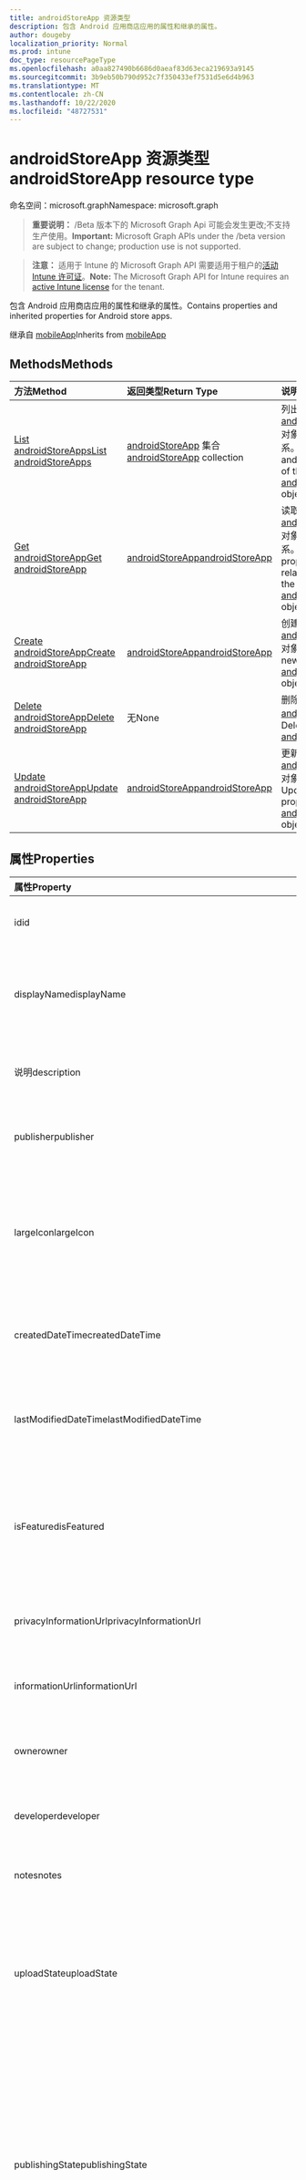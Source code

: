 ```yaml
---
title: androidStoreApp 资源类型
description: 包含 Android 应用商店应用的属性和继承的属性。
author: dougeby
localization_priority: Normal
ms.prod: intune
doc_type: resourcePageType
ms.openlocfilehash: a0aa827490b6686d0aeaf83d63eca219693a9145
ms.sourcegitcommit: 3b9eb50b790d952c7f350433ef7531d5e6d4b963
ms.translationtype: MT
ms.contentlocale: zh-CN
ms.lasthandoff: 10/22/2020
ms.locfileid: "48727531"
---
```

# <a name="androidstoreapp-resource-type"></a><span data-ttu-id="22768-103">androidStoreApp 资源类型</span><span class="sxs-lookup"><span data-stu-id="22768-103">androidStoreApp resource type</span></span>

<span data-ttu-id="22768-104">命名空间：microsoft.graph</span><span class="sxs-lookup"><span data-stu-id="22768-104">Namespace: microsoft.graph</span></span>

> <span data-ttu-id="22768-105">**重要说明：** /Beta 版本下的 Microsoft Graph Api 可能会发生更改;不支持生产使用。</span><span class="sxs-lookup"><span data-stu-id="22768-105">**Important:** Microsoft Graph APIs under the /beta version are subject to change; production use is not supported.</span></span>

> <span data-ttu-id="22768-106">**注意：** 适用于 Intune 的 Microsoft Graph API 需要适用于租户的[活动 Intune 许可证](https://go.microsoft.com/fwlink/?linkid=839381)。</span><span class="sxs-lookup"><span data-stu-id="22768-106">**Note:** The Microsoft Graph API for Intune requires an [active Intune license](https://go.microsoft.com/fwlink/?linkid=839381) for the tenant.</span></span>

<span data-ttu-id="22768-107">包含 Android 应用商店应用的属性和继承的属性。</span><span class="sxs-lookup"><span data-stu-id="22768-107">Contains properties and inherited properties for Android store apps.</span></span>


<span data-ttu-id="22768-108">继承自 [mobileApp](../resources/intune-shared-mobileapp.md)</span><span class="sxs-lookup"><span data-stu-id="22768-108">Inherits from [mobileApp](../resources/intune-shared-mobileapp.md)</span></span>

## <a name="methods"></a><span data-ttu-id="22768-109">Methods</span><span class="sxs-lookup"><span data-stu-id="22768-109">Methods</span></span>
|<span data-ttu-id="22768-110">方法</span><span class="sxs-lookup"><span data-stu-id="22768-110">Method</span></span>|<span data-ttu-id="22768-111">返回类型</span><span class="sxs-lookup"><span data-stu-id="22768-111">Return Type</span></span>|<span data-ttu-id="22768-112">说明</span><span class="sxs-lookup"><span data-stu-id="22768-112">Description</span></span>|
|:---|:---|:---|
|[<span data-ttu-id="22768-113">List androidStoreApps</span><span class="sxs-lookup"><span data-stu-id="22768-113">List androidStoreApps</span></span>](../api/intune-apps-androidstoreapp-list.md)|<span data-ttu-id="22768-114">[androidStoreApp](../resources/intune-apps-androidstoreapp.md) 集合</span><span class="sxs-lookup"><span data-stu-id="22768-114">[androidStoreApp](../resources/intune-apps-androidstoreapp.md) collection</span></span>|<span data-ttu-id="22768-115">列出 [androidStoreApp](../resources/intune-apps-androidstoreapp.md) 对象的属性和关系。</span><span class="sxs-lookup"><span data-stu-id="22768-115">List properties and relationships of the [androidStoreApp](../resources/intune-apps-androidstoreapp.md) objects.</span></span>|
|[<span data-ttu-id="22768-116">Get androidStoreApp</span><span class="sxs-lookup"><span data-stu-id="22768-116">Get androidStoreApp</span></span>](../api/intune-apps-androidstoreapp-get.md)|[<span data-ttu-id="22768-117">androidStoreApp</span><span class="sxs-lookup"><span data-stu-id="22768-117">androidStoreApp</span></span>](../resources/intune-apps-androidstoreapp.md)|<span data-ttu-id="22768-118">读取 [androidStoreApp](../resources/intune-apps-androidstoreapp.md) 对象的属性和关系。</span><span class="sxs-lookup"><span data-stu-id="22768-118">Read properties and relationships of the [androidStoreApp](../resources/intune-apps-androidstoreapp.md) object.</span></span>|
|[<span data-ttu-id="22768-119">Create androidStoreApp</span><span class="sxs-lookup"><span data-stu-id="22768-119">Create androidStoreApp</span></span>](../api/intune-apps-androidstoreapp-create.md)|[<span data-ttu-id="22768-120">androidStoreApp</span><span class="sxs-lookup"><span data-stu-id="22768-120">androidStoreApp</span></span>](../resources/intune-apps-androidstoreapp.md)|<span data-ttu-id="22768-121">创建新的 [androidStoreApp](../resources/intune-apps-androidstoreapp.md) 对象。</span><span class="sxs-lookup"><span data-stu-id="22768-121">Create a new [androidStoreApp](../resources/intune-apps-androidstoreapp.md) object.</span></span>|
|[<span data-ttu-id="22768-122">Delete androidStoreApp</span><span class="sxs-lookup"><span data-stu-id="22768-122">Delete androidStoreApp</span></span>](../api/intune-apps-androidstoreapp-delete.md)|<span data-ttu-id="22768-123">无</span><span class="sxs-lookup"><span data-stu-id="22768-123">None</span></span>|<span data-ttu-id="22768-124">删除 [androidStoreApp](../resources/intune-apps-androidstoreapp.md)。</span><span class="sxs-lookup"><span data-stu-id="22768-124">Deletes a [androidStoreApp](../resources/intune-apps-androidstoreapp.md).</span></span>|
|[<span data-ttu-id="22768-125">Update androidStoreApp</span><span class="sxs-lookup"><span data-stu-id="22768-125">Update androidStoreApp</span></span>](../api/intune-apps-androidstoreapp-update.md)|[<span data-ttu-id="22768-126">androidStoreApp</span><span class="sxs-lookup"><span data-stu-id="22768-126">androidStoreApp</span></span>](../resources/intune-apps-androidstoreapp.md)|<span data-ttu-id="22768-127">更新 [androidStoreApp](../resources/intune-apps-androidstoreapp.md) 对象的属性。</span><span class="sxs-lookup"><span data-stu-id="22768-127">Update the properties of a [androidStoreApp](../resources/intune-apps-androidstoreapp.md) object.</span></span>|

## <a name="properties"></a><span data-ttu-id="22768-128">属性</span><span class="sxs-lookup"><span data-stu-id="22768-128">Properties</span></span>
|<span data-ttu-id="22768-129">属性</span><span class="sxs-lookup"><span data-stu-id="22768-129">Property</span></span>|<span data-ttu-id="22768-130">类型</span><span class="sxs-lookup"><span data-stu-id="22768-130">Type</span></span>|<span data-ttu-id="22768-131">说明</span><span class="sxs-lookup"><span data-stu-id="22768-131">Description</span></span>|
|:---|:---|:---|
|<span data-ttu-id="22768-132">id</span><span class="sxs-lookup"><span data-stu-id="22768-132">id</span></span>|<span data-ttu-id="22768-133">String</span><span class="sxs-lookup"><span data-stu-id="22768-133">String</span></span>|<span data-ttu-id="22768-134">实体的键。</span><span class="sxs-lookup"><span data-stu-id="22768-134">Key of the entity.</span></span> <span data-ttu-id="22768-135">继承自 [mobileApp](../resources/intune-shared-mobileapp.md)</span><span class="sxs-lookup"><span data-stu-id="22768-135">Inherited from [mobileApp](../resources/intune-shared-mobileapp.md)</span></span>|
|<span data-ttu-id="22768-136">displayName</span><span class="sxs-lookup"><span data-stu-id="22768-136">displayName</span></span>|<span data-ttu-id="22768-137">String</span><span class="sxs-lookup"><span data-stu-id="22768-137">String</span></span>|<span data-ttu-id="22768-138">管理员提供或导入的应用标题。</span><span class="sxs-lookup"><span data-stu-id="22768-138">The admin provided or imported title of the app.</span></span> <span data-ttu-id="22768-139">继承自 [mobileApp](../resources/intune-shared-mobileapp.md)</span><span class="sxs-lookup"><span data-stu-id="22768-139">Inherited from [mobileApp](../resources/intune-shared-mobileapp.md)</span></span>|
|<span data-ttu-id="22768-140">说明</span><span class="sxs-lookup"><span data-stu-id="22768-140">description</span></span>|<span data-ttu-id="22768-141">String</span><span class="sxs-lookup"><span data-stu-id="22768-141">String</span></span>|<span data-ttu-id="22768-142">应用的说明。</span><span class="sxs-lookup"><span data-stu-id="22768-142">The description of the app.</span></span> <span data-ttu-id="22768-143">继承自 [mobileApp](../resources/intune-shared-mobileapp.md)</span><span class="sxs-lookup"><span data-stu-id="22768-143">Inherited from [mobileApp](../resources/intune-shared-mobileapp.md)</span></span>|
|<span data-ttu-id="22768-144">publisher</span><span class="sxs-lookup"><span data-stu-id="22768-144">publisher</span></span>|<span data-ttu-id="22768-145">String</span><span class="sxs-lookup"><span data-stu-id="22768-145">String</span></span>|<span data-ttu-id="22768-146">应用的发布者。</span><span class="sxs-lookup"><span data-stu-id="22768-146">The publisher of the app.</span></span> <span data-ttu-id="22768-147">继承自 [mobileApp](../resources/intune-shared-mobileapp.md)</span><span class="sxs-lookup"><span data-stu-id="22768-147">Inherited from [mobileApp](../resources/intune-shared-mobileapp.md)</span></span>|
|<span data-ttu-id="22768-148">largeIcon</span><span class="sxs-lookup"><span data-stu-id="22768-148">largeIcon</span></span>|[<span data-ttu-id="22768-149">mimeContent</span><span class="sxs-lookup"><span data-stu-id="22768-149">mimeContent</span></span>](../resources/intune-shared-mimecontent.md)|<span data-ttu-id="22768-150">要显示在应用详细信息中并用于图标上传的大图标。</span><span class="sxs-lookup"><span data-stu-id="22768-150">The large icon, to be displayed in the app details and used for upload of the icon.</span></span> <span data-ttu-id="22768-151">继承自 [mobileApp](../resources/intune-shared-mobileapp.md)</span><span class="sxs-lookup"><span data-stu-id="22768-151">Inherited from [mobileApp](../resources/intune-shared-mobileapp.md)</span></span>|
|<span data-ttu-id="22768-152">createdDateTime</span><span class="sxs-lookup"><span data-stu-id="22768-152">createdDateTime</span></span>|<span data-ttu-id="22768-153">DateTimeOffset</span><span class="sxs-lookup"><span data-stu-id="22768-153">DateTimeOffset</span></span>|<span data-ttu-id="22768-154">创建应用的日期和时间。</span><span class="sxs-lookup"><span data-stu-id="22768-154">The date and time the app was created.</span></span> <span data-ttu-id="22768-155">继承自 [mobileApp](../resources/intune-shared-mobileapp.md)</span><span class="sxs-lookup"><span data-stu-id="22768-155">Inherited from [mobileApp](../resources/intune-shared-mobileapp.md)</span></span>|
|<span data-ttu-id="22768-156">lastModifiedDateTime</span><span class="sxs-lookup"><span data-stu-id="22768-156">lastModifiedDateTime</span></span>|<span data-ttu-id="22768-157">DateTimeOffset</span><span class="sxs-lookup"><span data-stu-id="22768-157">DateTimeOffset</span></span>|<span data-ttu-id="22768-158">上次修改应用的日期和时间。</span><span class="sxs-lookup"><span data-stu-id="22768-158">The date and time the app was last modified.</span></span> <span data-ttu-id="22768-159">继承自 [mobileApp](../resources/intune-shared-mobileapp.md)</span><span class="sxs-lookup"><span data-stu-id="22768-159">Inherited from [mobileApp](../resources/intune-shared-mobileapp.md)</span></span>|
|<span data-ttu-id="22768-160">isFeatured</span><span class="sxs-lookup"><span data-stu-id="22768-160">isFeatured</span></span>|<span data-ttu-id="22768-161">Boolean</span><span class="sxs-lookup"><span data-stu-id="22768-161">Boolean</span></span>|<span data-ttu-id="22768-162">指示应用是否被管理员标记为特色的值。继承自 [mobileApp](../resources/intune-shared-mobileapp.md)</span><span class="sxs-lookup"><span data-stu-id="22768-162">The value indicating whether the app is marked as featured by the admin. Inherited from [mobileApp](../resources/intune-shared-mobileapp.md)</span></span>|
|<span data-ttu-id="22768-163">privacyInformationUrl</span><span class="sxs-lookup"><span data-stu-id="22768-163">privacyInformationUrl</span></span>|<span data-ttu-id="22768-164">String</span><span class="sxs-lookup"><span data-stu-id="22768-164">String</span></span>|<span data-ttu-id="22768-165">隐私声明 URL。</span><span class="sxs-lookup"><span data-stu-id="22768-165">The privacy statement Url.</span></span> <span data-ttu-id="22768-166">继承自 [mobileApp](../resources/intune-shared-mobileapp.md)</span><span class="sxs-lookup"><span data-stu-id="22768-166">Inherited from [mobileApp](../resources/intune-shared-mobileapp.md)</span></span>|
|<span data-ttu-id="22768-167">informationUrl</span><span class="sxs-lookup"><span data-stu-id="22768-167">informationUrl</span></span>|<span data-ttu-id="22768-168">String</span><span class="sxs-lookup"><span data-stu-id="22768-168">String</span></span>|<span data-ttu-id="22768-169">详细信息 URL。</span><span class="sxs-lookup"><span data-stu-id="22768-169">The more information Url.</span></span> <span data-ttu-id="22768-170">继承自 [mobileApp](../resources/intune-shared-mobileapp.md)</span><span class="sxs-lookup"><span data-stu-id="22768-170">Inherited from [mobileApp](../resources/intune-shared-mobileapp.md)</span></span>|
|<span data-ttu-id="22768-171">owner</span><span class="sxs-lookup"><span data-stu-id="22768-171">owner</span></span>|<span data-ttu-id="22768-172">String</span><span class="sxs-lookup"><span data-stu-id="22768-172">String</span></span>|<span data-ttu-id="22768-173">应用的所有者。</span><span class="sxs-lookup"><span data-stu-id="22768-173">The owner of the app.</span></span> <span data-ttu-id="22768-174">继承自 [mobileApp](../resources/intune-shared-mobileapp.md)</span><span class="sxs-lookup"><span data-stu-id="22768-174">Inherited from [mobileApp](../resources/intune-shared-mobileapp.md)</span></span>|
|<span data-ttu-id="22768-175">developer</span><span class="sxs-lookup"><span data-stu-id="22768-175">developer</span></span>|<span data-ttu-id="22768-176">String</span><span class="sxs-lookup"><span data-stu-id="22768-176">String</span></span>|<span data-ttu-id="22768-177">应用的开发者。</span><span class="sxs-lookup"><span data-stu-id="22768-177">The developer of the app.</span></span> <span data-ttu-id="22768-178">继承自 [mobileApp](../resources/intune-shared-mobileapp.md)</span><span class="sxs-lookup"><span data-stu-id="22768-178">Inherited from [mobileApp](../resources/intune-shared-mobileapp.md)</span></span>|
|<span data-ttu-id="22768-179">notes</span><span class="sxs-lookup"><span data-stu-id="22768-179">notes</span></span>|<span data-ttu-id="22768-180">String</span><span class="sxs-lookup"><span data-stu-id="22768-180">String</span></span>|<span data-ttu-id="22768-181">应用的备注。</span><span class="sxs-lookup"><span data-stu-id="22768-181">Notes for the app.</span></span> <span data-ttu-id="22768-182">继承自 [mobileApp](../resources/intune-shared-mobileapp.md)</span><span class="sxs-lookup"><span data-stu-id="22768-182">Inherited from [mobileApp](../resources/intune-shared-mobileapp.md)</span></span>|
|<span data-ttu-id="22768-183">uploadState</span><span class="sxs-lookup"><span data-stu-id="22768-183">uploadState</span></span>|<span data-ttu-id="22768-184">Int32</span><span class="sxs-lookup"><span data-stu-id="22768-184">Int32</span></span>|<span data-ttu-id="22768-185">上载状态。</span><span class="sxs-lookup"><span data-stu-id="22768-185">The upload state.</span></span> <span data-ttu-id="22768-186">可能的值包括： 0- `Not Ready` 、1- `Ready` 、2- `Processing` 。</span><span class="sxs-lookup"><span data-stu-id="22768-186">Possible values are: 0 - `Not Ready`, 1 - `Ready`, 2 - `Processing`.</span></span> <span data-ttu-id="22768-187">继承自 [mobileApp](../resources/intune-shared-mobileapp.md)</span><span class="sxs-lookup"><span data-stu-id="22768-187">Inherited from [mobileApp](../resources/intune-shared-mobileapp.md)</span></span>|
|<span data-ttu-id="22768-188">publishingState</span><span class="sxs-lookup"><span data-stu-id="22768-188">publishingState</span></span>|[<span data-ttu-id="22768-189">mobileAppPublishingState</span><span class="sxs-lookup"><span data-stu-id="22768-189">mobileAppPublishingState</span></span>](../resources/intune-apps-mobileapppublishingstate.md)|<span data-ttu-id="22768-190">应用的发布状态。</span><span class="sxs-lookup"><span data-stu-id="22768-190">The publishing state for the app.</span></span> <span data-ttu-id="22768-191">除非应用已发布，否则无法分配应用。</span><span class="sxs-lookup"><span data-stu-id="22768-191">The app cannot be assigned unless the app is published.</span></span> <span data-ttu-id="22768-192">继承自 [mobileApp](../resources/intune-shared-mobileapp.md)。</span><span class="sxs-lookup"><span data-stu-id="22768-192">Inherited from [mobileApp](../resources/intune-shared-mobileapp.md).</span></span> <span data-ttu-id="22768-193">可取值为：`notPublished`、`processing`、`published`。</span><span class="sxs-lookup"><span data-stu-id="22768-193">Possible values are: `notPublished`, `processing`, `published`.</span></span>|
|<span data-ttu-id="22768-194">isAssigned</span><span class="sxs-lookup"><span data-stu-id="22768-194">isAssigned</span></span>|<span data-ttu-id="22768-195">Boolean</span><span class="sxs-lookup"><span data-stu-id="22768-195">Boolean</span></span>|<span data-ttu-id="22768-196">指示是否至少向一个组分配了应用程序的值。</span><span class="sxs-lookup"><span data-stu-id="22768-196">The value indicating whether the app is assigned to at least one group.</span></span> <span data-ttu-id="22768-197">继承自 [mobileApp](../resources/intune-shared-mobileapp.md)</span><span class="sxs-lookup"><span data-stu-id="22768-197">Inherited from [mobileApp](../resources/intune-shared-mobileapp.md)</span></span>|
|<span data-ttu-id="22768-198">roleScopeTagIds</span><span class="sxs-lookup"><span data-stu-id="22768-198">roleScopeTagIds</span></span>|<span data-ttu-id="22768-199">String collection</span><span class="sxs-lookup"><span data-stu-id="22768-199">String collection</span></span>|<span data-ttu-id="22768-200">此移动应用的作用域标记 id 列表。</span><span class="sxs-lookup"><span data-stu-id="22768-200">List of scope tag ids for this mobile app.</span></span> <span data-ttu-id="22768-201">继承自 [mobileApp](../resources/intune-shared-mobileapp.md)</span><span class="sxs-lookup"><span data-stu-id="22768-201">Inherited from [mobileApp](../resources/intune-shared-mobileapp.md)</span></span>|
|<span data-ttu-id="22768-202">dependentAppCount</span><span class="sxs-lookup"><span data-stu-id="22768-202">dependentAppCount</span></span>|<span data-ttu-id="22768-203">Int32</span><span class="sxs-lookup"><span data-stu-id="22768-203">Int32</span></span>|<span data-ttu-id="22768-204">子应用程序的依赖项总数。</span><span class="sxs-lookup"><span data-stu-id="22768-204">The total number of dependencies the child app has.</span></span> <span data-ttu-id="22768-205">继承自 [mobileApp](../resources/intune-shared-mobileapp.md)</span><span class="sxs-lookup"><span data-stu-id="22768-205">Inherited from [mobileApp](../resources/intune-shared-mobileapp.md)</span></span>|
|<span data-ttu-id="22768-206">supersedingAppCount</span><span class="sxs-lookup"><span data-stu-id="22768-206">supersedingAppCount</span></span>|<span data-ttu-id="22768-207">Int32</span><span class="sxs-lookup"><span data-stu-id="22768-207">Int32</span></span>|<span data-ttu-id="22768-208">此应用程序直接或间接取代的应用程序总数量。</span><span class="sxs-lookup"><span data-stu-id="22768-208">The total number of apps this app directly or indirectly supersedes.</span></span> <span data-ttu-id="22768-209">继承自 [mobileApp](../resources/intune-shared-mobileapp.md)</span><span class="sxs-lookup"><span data-stu-id="22768-209">Inherited from [mobileApp](../resources/intune-shared-mobileapp.md)</span></span>|
|<span data-ttu-id="22768-210">supersededAppCount</span><span class="sxs-lookup"><span data-stu-id="22768-210">supersededAppCount</span></span>|<span data-ttu-id="22768-211">Int32</span><span class="sxs-lookup"><span data-stu-id="22768-211">Int32</span></span>|<span data-ttu-id="22768-212">此应用程序直接或间接取代的应用程序总数量。</span><span class="sxs-lookup"><span data-stu-id="22768-212">The total number of apps this app is directly or indirectly superseded by.</span></span> <span data-ttu-id="22768-213">继承自 [mobileApp](../resources/intune-shared-mobileapp.md)</span><span class="sxs-lookup"><span data-stu-id="22768-213">Inherited from [mobileApp](../resources/intune-shared-mobileapp.md)</span></span>|
|<span data-ttu-id="22768-214">packageId</span><span class="sxs-lookup"><span data-stu-id="22768-214">packageId</span></span>|<span data-ttu-id="22768-215">String</span><span class="sxs-lookup"><span data-stu-id="22768-215">String</span></span>|<span data-ttu-id="22768-216">包标识符。</span><span class="sxs-lookup"><span data-stu-id="22768-216">The package identifier.</span></span>|
|<span data-ttu-id="22768-217">appIdentifier</span><span class="sxs-lookup"><span data-stu-id="22768-217">appIdentifier</span></span>|<span data-ttu-id="22768-218">String</span><span class="sxs-lookup"><span data-stu-id="22768-218">String</span></span>|<span data-ttu-id="22768-219">标识名称。</span><span class="sxs-lookup"><span data-stu-id="22768-219">The Identity Name.</span></span>|
|<span data-ttu-id="22768-220">appStoreUrl</span><span class="sxs-lookup"><span data-stu-id="22768-220">appStoreUrl</span></span>|<span data-ttu-id="22768-221">String</span><span class="sxs-lookup"><span data-stu-id="22768-221">String</span></span>|<span data-ttu-id="22768-222">Android 应用商店 URL。</span><span class="sxs-lookup"><span data-stu-id="22768-222">The Android app store URL.</span></span>|
|<span data-ttu-id="22768-223">minimumSupportedOperatingSystem</span><span class="sxs-lookup"><span data-stu-id="22768-223">minimumSupportedOperatingSystem</span></span>|[<span data-ttu-id="22768-224">androidMinimumOperatingSystem</span><span class="sxs-lookup"><span data-stu-id="22768-224">androidMinimumOperatingSystem</span></span>](../resources/intune-apps-androidminimumoperatingsystem.md)|<span data-ttu-id="22768-225">最低适用操作系统的值。</span><span class="sxs-lookup"><span data-stu-id="22768-225">The value for the minimum applicable operating system.</span></span>|

## <a name="relationships"></a><span data-ttu-id="22768-226">关系</span><span class="sxs-lookup"><span data-stu-id="22768-226">Relationships</span></span>
|<span data-ttu-id="22768-227">关系</span><span class="sxs-lookup"><span data-stu-id="22768-227">Relationship</span></span>|<span data-ttu-id="22768-228">类型</span><span class="sxs-lookup"><span data-stu-id="22768-228">Type</span></span>|<span data-ttu-id="22768-229">说明</span><span class="sxs-lookup"><span data-stu-id="22768-229">Description</span></span>|
|:---|:---|:---|
|<span data-ttu-id="22768-230">categories</span><span class="sxs-lookup"><span data-stu-id="22768-230">categories</span></span>|<span data-ttu-id="22768-231">[mobileAppCategory](../resources/intune-apps-mobileappcategory.md) 集合</span><span class="sxs-lookup"><span data-stu-id="22768-231">[mobileAppCategory](../resources/intune-apps-mobileappcategory.md) collection</span></span>|<span data-ttu-id="22768-232">此应用的类别列表。</span><span class="sxs-lookup"><span data-stu-id="22768-232">The list of categories for this app.</span></span> <span data-ttu-id="22768-233">继承自 [mobileApp](../resources/intune-shared-mobileapp.md)</span><span class="sxs-lookup"><span data-stu-id="22768-233">Inherited from [mobileApp](../resources/intune-shared-mobileapp.md)</span></span>|
|<span data-ttu-id="22768-234">assignments</span><span class="sxs-lookup"><span data-stu-id="22768-234">assignments</span></span>|<span data-ttu-id="22768-235">[mobileAppAssignment](../resources/intune-apps-mobileappassignment.md) 集合</span><span class="sxs-lookup"><span data-stu-id="22768-235">[mobileAppAssignment](../resources/intune-apps-mobileappassignment.md) collection</span></span>|<span data-ttu-id="22768-236">此移动应用的组分配的列表。</span><span class="sxs-lookup"><span data-stu-id="22768-236">The list of group assignments for this mobile app.</span></span> <span data-ttu-id="22768-237">继承自 [mobileApp](../resources/intune-shared-mobileapp.md)</span><span class="sxs-lookup"><span data-stu-id="22768-237">Inherited from [mobileApp](../resources/intune-shared-mobileapp.md)</span></span>|
|<span data-ttu-id="22768-238">installSummary</span><span class="sxs-lookup"><span data-stu-id="22768-238">installSummary</span></span>|[<span data-ttu-id="22768-239">mobileAppInstallSummary</span><span class="sxs-lookup"><span data-stu-id="22768-239">mobileAppInstallSummary</span></span>](../resources/intune-apps-mobileappinstallsummary.md)|<span data-ttu-id="22768-240">移动应用安装摘要。</span><span class="sxs-lookup"><span data-stu-id="22768-240">Mobile App Install Summary.</span></span> <span data-ttu-id="22768-241">继承自 [mobileApp](../resources/intune-shared-mobileapp.md)</span><span class="sxs-lookup"><span data-stu-id="22768-241">Inherited from [mobileApp](../resources/intune-shared-mobileapp.md)</span></span>|
|<span data-ttu-id="22768-242">deviceStatuses</span><span class="sxs-lookup"><span data-stu-id="22768-242">deviceStatuses</span></span>|<span data-ttu-id="22768-243">[mobileAppInstallStatus](../resources/intune-apps-mobileappinstallstatus.md) 集合</span><span class="sxs-lookup"><span data-stu-id="22768-243">[mobileAppInstallStatus](../resources/intune-apps-mobileappinstallstatus.md) collection</span></span>|<span data-ttu-id="22768-244">此移动应用程序的安装状态列表。</span><span class="sxs-lookup"><span data-stu-id="22768-244">The list of installation states for this mobile app.</span></span> <span data-ttu-id="22768-245">继承自 [mobileApp](../resources/intune-shared-mobileapp.md)</span><span class="sxs-lookup"><span data-stu-id="22768-245">Inherited from [mobileApp](../resources/intune-shared-mobileapp.md)</span></span>|
|<span data-ttu-id="22768-246">userStatuses</span><span class="sxs-lookup"><span data-stu-id="22768-246">userStatuses</span></span>|<span data-ttu-id="22768-247">[userAppInstallStatus](../resources/intune-apps-userappinstallstatus.md) 集合</span><span class="sxs-lookup"><span data-stu-id="22768-247">[userAppInstallStatus](../resources/intune-apps-userappinstallstatus.md) collection</span></span>|<span data-ttu-id="22768-248">此移动应用程序的安装状态列表。</span><span class="sxs-lookup"><span data-stu-id="22768-248">The list of installation states for this mobile app.</span></span> <span data-ttu-id="22768-249">继承自 [mobileApp](../resources/intune-shared-mobileapp.md)</span><span class="sxs-lookup"><span data-stu-id="22768-249">Inherited from [mobileApp](../resources/intune-shared-mobileapp.md)</span></span>|
|<span data-ttu-id="22768-250">相互</span><span class="sxs-lookup"><span data-stu-id="22768-250">relationships</span></span>|<span data-ttu-id="22768-251">[mobileAppRelationship](../resources/intune-apps-mobileapprelationship.md) 集合</span><span class="sxs-lookup"><span data-stu-id="22768-251">[mobileAppRelationship](../resources/intune-apps-mobileapprelationship.md) collection</span></span>|<span data-ttu-id="22768-252">此应用程序的直接关系集。</span><span class="sxs-lookup"><span data-stu-id="22768-252">The set of direct relationships for this app.</span></span> <span data-ttu-id="22768-253">继承自 [mobileApp](../resources/intune-shared-mobileapp.md)</span><span class="sxs-lookup"><span data-stu-id="22768-253">Inherited from [mobileApp](../resources/intune-shared-mobileapp.md)</span></span>|

## <a name="json-representation"></a><span data-ttu-id="22768-254">JSON 表示形式</span><span class="sxs-lookup"><span data-stu-id="22768-254">JSON Representation</span></span>
<span data-ttu-id="22768-255">下面是资源的 JSON 表示形式。</span><span class="sxs-lookup"><span data-stu-id="22768-255">Here is a JSON representation of the resource.</span></span>
<!-- {
  "blockType": "resource",
  "keyProperty": "id",
  "@odata.type": "microsoft.graph.androidStoreApp"
}
-->
``` json
{
  "@odata.type": "#microsoft.graph.androidStoreApp",
  "id": "String (identifier)",
  "displayName": "String",
  "description": "String",
  "publisher": "String",
  "largeIcon": {
    "@odata.type": "microsoft.graph.mimeContent",
    "type": "String",
    "value": "binary"
  },
  "createdDateTime": "String (timestamp)",
  "lastModifiedDateTime": "String (timestamp)",
  "isFeatured": true,
  "privacyInformationUrl": "String",
  "informationUrl": "String",
  "owner": "String",
  "developer": "String",
  "notes": "String",
  "uploadState": 1024,
  "publishingState": "String",
  "isAssigned": true,
  "roleScopeTagIds": [
    "String"
  ],
  "dependentAppCount": 1024,
  "supersedingAppCount": 1024,
  "supersededAppCount": 1024,
  "packageId": "String",
  "appIdentifier": "String",
  "appStoreUrl": "String",
  "minimumSupportedOperatingSystem": {
    "@odata.type": "microsoft.graph.androidMinimumOperatingSystem",
    "v4_0": true,
    "v4_0_3": true,
    "v4_1": true,
    "v4_2": true,
    "v4_3": true,
    "v4_4": true,
    "v5_0": true,
    "v5_1": true,
    "v6_0": true,
    "v7_0": true,
    "v7_1": true,
    "v8_0": true,
    "v8_1": true,
    "v9_0": true
  }
}
```





